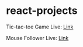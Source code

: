 # react-projects

Tic-tac-toe Game Live: [Link](https://sparktan-tic-tac-toe.netlify.app/)

Mouse Follower   Live: [Link](https://sparktan-mouse-follower.netlify.app/)
